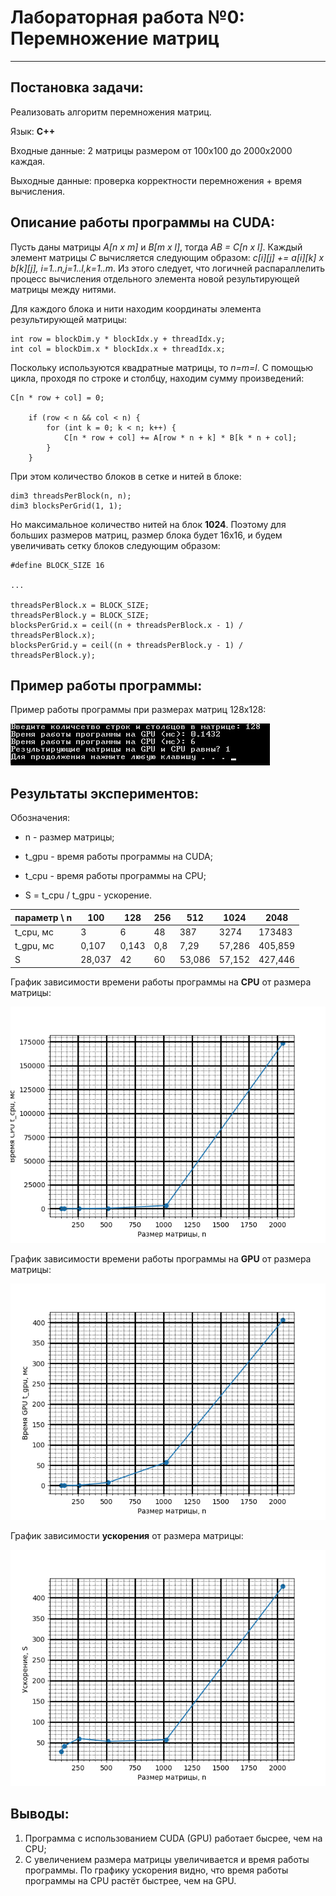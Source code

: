 # Лабораторная работа №0: Перемножение матриц
***

## Постановка задачи:

Реализовать алгоритм перемножения матриц.
 
Язык: __C++__

Входные данные: 2 матрицы размером от 100х100 до 2000х2000 каждая.

Выходные данные: проверка корректности перемножения + время вычисления.

## Описание работы программы на CUDA:

Пусть даны матрицы *A[n x m]* и *B[m x l]*, тогда *AB = C[n x l]*.
Каждый элемент матрицы *C* вычисляется следующим образом: *с[i][j] += a[i][k] x b[k][j], i=1..n,j=1..l,k=1..m*.
Из этого следует, что логичней распараллелить процесс вычисления отдельного элемента новой результирующей матрицы между нитями.

Для каждого блока и нити находим координаты элемента результирующей матрицы:

```
int row = blockDim.y * blockIdx.y + threadIdx.y;
int col = blockDim.x * blockIdx.x + threadIdx.x;
```

Поскольку используются квадратные матрицы, то *n=m=l*. С помощью цикла, проходя по строке и столбцу, находим сумму произведений:

```
C[n * row + col] = 0;

    if (row < n && col < n) {
        for (int k = 0; k < n; k++) {
            C[n * row + col] += A[row * n + k] * B[k * n + col];
        }
    }
```

При этом количество блоков в сетке и нитей в блоке: 

```
dim3 threadsPerBlock(n, n);
dim3 blocksPerGrid(1, 1);
```

Но максимальное количество нитей на блок __1024__. Поэтому для больших размеров матриц, размер блока будет 16x16, и будем увеличивать сетку блоков следующим образом:

```
#define BLOCK_SIZE 16

...

threadsPerBlock.x = BLOCK_SIZE;
threadsPerBlock.y = BLOCK_SIZE;
blocksPerGrid.x = ceil((n + threadsPerBlock.x - 1) / threadsPerBlock.x);
blocksPerGrid.y = ceil((n + threadsPerBlock.y - 1) / threadsPerBlock.y);
```


## Пример работы программы:

Пример работы программы при размерах матриц 128x128:

![Работа программы для матриц размера 128x128](https://github.com/DimaScientist/HPC/blob/main/MatMul/images/work.jpg)


## Результаты экспериментов:

Обозначения:

* n - размер матрицы;

* t_gpu - время работы программы на CUDA;

* t_cpu - время работы программы на CPU;

* S = t_cpu / t_gpu - ускорение.

| параметр \ n | 100    | 128   | 256   | 512    | 1024   | 2048      |
| ------------ | ------ | ----- | ----- | ------ | ------ | --------- |
| t_cpu, мс    |  3     | 6     | 48    | 387    | 3274   | 173483    |
| t_gpu, мс    | 0,107  | 0,143 | 0,8   | 7,29   | 57,286 | 405,859   |
| S            | 28,037 | 42    | 60    | 53,086 | 57,152 | 427,446   |

График зависимости времени работы программы на __CPU__ от размера матрицы:

![График зависимости времени работы программы на CPU от размера матрицы](https://github.com/DimaScientist/HPC/blob/main/MatMul/images/cpu.png)

График зависимости времени работы программы на __GPU__ от размера матрицы:

![График зависимости времени работы программы на GPU от размера матрицы](https://github.com/DimaScientist/HPC/blob/main/MatMul/images/gpu.png)

График зависимости __ускорения__ от размера матрицы:

![График зависимости ускорения от размера матрицы](https://github.com/DimaScientist/HPC/blob/main/MatMul/images/boost.png)

## Выводы:

1. Программа с использованием CUDA (GPU) работает бысрее, чем на CPU;
2. С увеличением размера матрицы увеличивается и время работы программы. По графику ускорения видно, что время работы программы на CPU растёт быстрее, чем на GPU.
